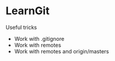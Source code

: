 # LearnGit
Useful tricks
* Work with .gitignore
* Work with remotes
* Work with remotes and origin/masters
